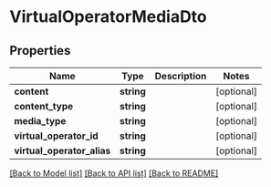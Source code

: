# VirtualOperatorMediaDto

## Properties
Name | Type | Description | Notes
------------ | ------------- | ------------- | -------------
**content** | **string** |  | [optional] 
**content_type** | **string** |  | [optional] 
**media_type** | **string** |  | [optional] 
**virtual_operator_id** | **string** |  | [optional] 
**virtual_operator_alias** | **string** |  | [optional] 

[[Back to Model list]](../README.md#documentation-for-models) [[Back to API list]](../README.md#documentation-for-api-endpoints) [[Back to README]](../README.md)


